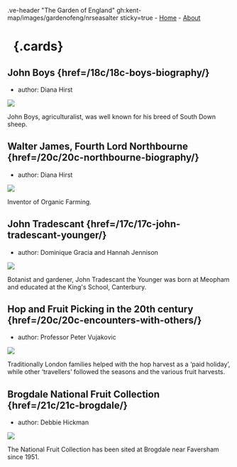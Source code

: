 .ve-header "The Garden of England" gh:kent-map/images/gardenofeng/nrseasalter sticky=true
    - [Home](/)
    - [About](/about)

# &nbsp; {.cards}

## John Boys {href=/18c/18c-boys-biography/}

- author: Diana Hirst

![](https://iiif.juncture-digital.org/thumbnail?url=https://upload.wikimedia.org/wikipedia/commons/5/5c/Brebis_agneau_South-Down.jpg)

John Boys, agriculturalist, was well known for his breed of South Down sheep. 

## Walter James, Fourth Lord Northbourne {href=/20c/20c-northbourne-biography/}

- author: Diana Hirst

![](https://iiif.juncture-digital.org/thumbnail?url=https://upload.wikimedia.org/wikipedia/commons/f/f2/Cabbage_close_up_%2849200263532%29.jpg)

Inventor of Organic Farming.

## John Tradescant {href=/17c/17c-john-tradescant-younger/}

- author: Dominique Gracia and Hannah Jennison

![](https://iiif.juncture-digital.org/thumbnail?url=https://upload.wikimedia.org/wikipedia/commons/4/40/Ogilby_Kent.jpg)

Botanist and gardener, John Tradescant the Younger was born at Meopham and educated at the King's School, Canterbury.

## Hop and Fruit Picking in the 20th century {href=/20c/20c-encounters-with-others/}

- author: Professor Peter Vujakovic

![](https://iiif.juncture-digital.org/thumbnail?url=https://stor.artstor.org/stor/36ae75f3-b601-4695-ba8e-efb2e99630fc)

Traditionally London families helped with the hop harvest as a ‘paid holiday’, while other ‘travellers’ followed the seasons and the various fruit harvests.

## Brogdale National Fruit Collection {href=/21c/21c-brogdale/}

- author: Debbie Hickman

![](https://iiif.juncture-digital.org/thumbnail?url=https://stor.artstor.org/stor/70b7d425-bbd9-423a-8cd1-e086a00a57f0)

The National Fruit Collection has been sited at Brogdale near Faversham since 1951.

